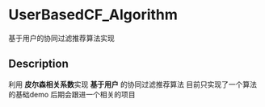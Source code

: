 # UserBasedCF_Algorithm
基于用户的协同过滤推荐算法实现
## Description
利用 **皮尔森相关系数**实现 **基于用户** 的协同过滤推荐算法
目前只实现了一个算法的基础demo
后期会跟进一个相关的项目
